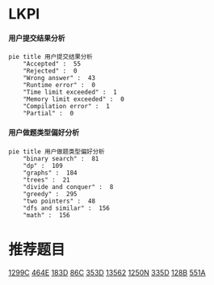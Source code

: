 # LKPl

<!-- tabs:start -->



#### **用户提交结果分析**

```mermaid
pie title 用户提交结果分析
    "Accepted" :  55
    "Rejected" :  0
    "Wrong answer" :  43
    "Runtime error" :  0
    "Time limit exceeded" :  1
    "Memory limit exceeded" :  0
    "Compilation error" :  1
    "Partial" :  0
```

#### **用户做题类型偏好分析**

```mermaid
pie title 用户做题类型偏好分析
    "binary search" :  81
    "dp" :  109
    "graphs" :  184
    "trees" :  21
    "divide and conquer" :  8
    "greedy" :  295
    "two pointers" :  48
    "dfs and similar" :  156
    "math" :  156
```



<!-- tabs:end -->
# 推荐题目
[1299C](https://codeforces.com/contest/1299/problem/C)
[464E](https://codeforces.com/contest/464/problem/E)
[183D](https://codeforces.com/contest/183/problem/D)
[86C](https://codeforces.com/contest/86/problem/C)
[353D](https://codeforces.com/contest/353/problem/D)
[13562](https://codeforces.com/contest/1356/problem/2)
[1250N](https://codeforces.com/contest/1250/problem/N)
[335D](https://codeforces.com/contest/335/problem/D)
[128B](https://codeforces.com/contest/128/problem/B)
[551A](https://codeforces.com/contest/551/problem/A)
